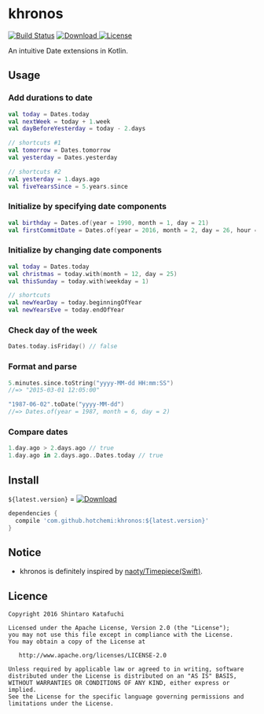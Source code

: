 # khronos

[![Build Status](https://travis-ci.org/hotchemi/khronos.svg?branch=master)](https://travis-ci.org/hotchemi/khronos) [![Download](https://api.bintray.com/packages/hotchemi/maven/khronos/images/download.svg) ](https://bintray.com/hotchemi/maven/khronos/_latestVersion) [![License](https://img.shields.io/badge/license-APACHE2-green.svg)](https://www.apache.org/licenses/LICENSE-2.0.html)

An intuitive Date extensions in Kotlin.

## Usage

### Add durations to date

```kotlin
val today = Dates.today
val nextWeek = today + 1.week
val dayBeforeYesterday = today - 2.days

// shortcuts #1
val tomorrow = Dates.tomorrow
val yesterday = Dates.yesterday

// shortcuts #2
val yesterday = 1.days.ago
val fiveYearsSince = 5.years.since
```

### Initialize by specifying date components

```kotlin
val birthday = Dates.of(year = 1990, month = 1, day = 21)
val firstCommitDate = Dates.of(year = 2016, month = 2, day = 26, hour = 18, minute = 58, second = 31)
```

### Initialize by changing date components

```kotlin
val today = Dates.today
val christmas = today.with(month = 12, day = 25)
val thisSunday = today.with(weekday = 1)

// shortcuts
val newYearDay = today.beginningOfYear
val newYearsEve = today.endOfYear
```

### Check day of the week

```kotlin
Dates.today.isFriday() // false
```

### Format and parse

```kotlin
5.minutes.since.toString("yyyy-MM-dd HH:mm:SS")
//=> "2015-03-01 12:05:00"

"1987-06-02".toDate("yyyy-MM-dd")
//=> Dates.of(year = 1987, month = 6, day = 2)
```

### Compare dates

```kotlin
1.day.ago > 2.days.ago // true
1.day.ago in 2.days.ago..Dates.today // true
```

## Install

`${latest.version}` = [![Download](https://api.bintray.com/packages/hotchemi/maven/khronos/images/download.svg) ](https://bintray.com/hotchemi/maven/khronos/_latestVersion)

```groovy
dependencies {
  compile 'com.github.hotchemi:khronos:${latest.version}'
}
```

## Notice

- khronos is definitely inspired by [naoty/Timepiece(Swift)](https://github.com/naoty/Timepiece).

## Licence

```
Copyright 2016 Shintaro Katafuchi

Licensed under the Apache License, Version 2.0 (the "License");
you may not use this file except in compliance with the License.
You may obtain a copy of the License at

   http://www.apache.org/licenses/LICENSE-2.0

Unless required by applicable law or agreed to in writing, software
distributed under the License is distributed on an "AS IS" BASIS,
WITHOUT WARRANTIES OR CONDITIONS OF ANY KIND, either express or implied.
See the License for the specific language governing permissions and
limitations under the License.
```